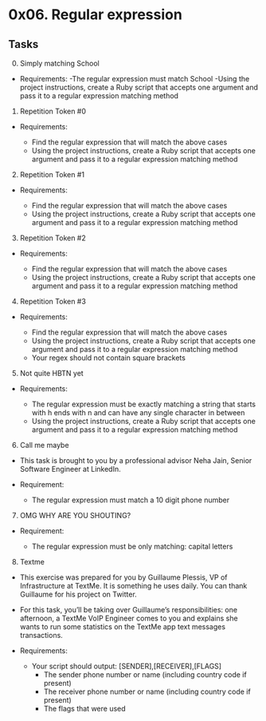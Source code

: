 # 0x06. Regular expression
## Tasks
0. Simply matching School
- Requirements:
	-The regular expression must match School
	-Using the project instructions, create a Ruby script that accepts one argument and pass it to a regular expression matching method

1. Repetition Token #0
- Requirements:

	- Find the regular expression that will match the above cases
	- Using the project instructions, create a Ruby script that accepts one argument and pass it to a regular expression matching method

2. Repetition Token #1
- Requirements:

	- Find the regular expression that will match the above cases
	- Using the project instructions, create a Ruby script that accepts one argument and pass it to a regular expression matching method

3. Repetition Token #2
 - Requirements:

	- Find the regular expression that will match the above cases
	- Using the project instructions, create a Ruby script that accepts one argument and pass it to a regular expression matching method

4. Repetition Token #3
- Requirements:

	- Find the regular expression that will match the above cases
	- Using the project instructions, create a Ruby script that accepts one argument and pass it to a regular expression matching method
	- Your regex should not contain square brackets

5. Not quite HBTN yet
- Requirements:

	- The regular expression must be exactly matching a string that starts with h ends with n and can have any single character in between
	- Using the project instructions, create a Ruby script that accepts one argument and pass it to a regular expression matching method

6. Call me maybe
- This task is brought to you by a professional advisor Neha Jain, Senior Software Engineer at LinkedIn.

- Requirement:

	- The regular expression must match a 10 digit phone number

7. OMG WHY ARE YOU SHOUTING?
- Requirement:

	- The regular expression must be only matching: capital letters

8. Textme
- This exercise was prepared for you by Guillaume Plessis, VP of Infrastructure at TextMe. It is something he uses daily. You can thank Guillaume for his project on Twitter.

- For this task, you’ll be taking over Guillaume’s responsibilities: one afternoon, a TextMe VoIP Engineer comes to you and explains she wants to run some statistics on the TextMe app text messages transactions.

- Requirements:

	- Your script should output: [SENDER],[RECEIVER],[FLAGS]
		- The sender phone number or name (including country code if present)
		- The receiver phone number or name (including country code if present)
		- The flags that were used
